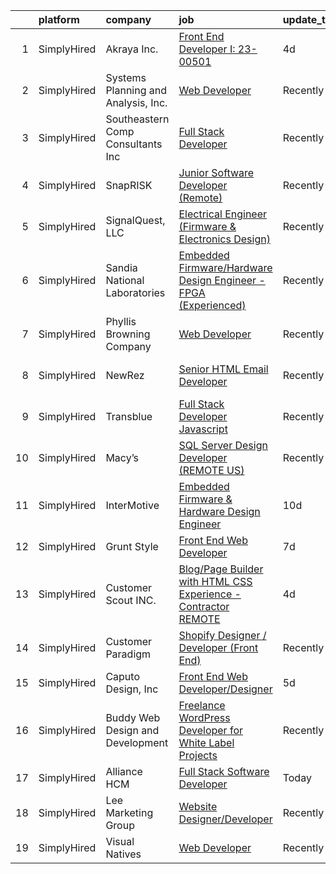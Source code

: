 

|    | platform    | company                             | job                                                                                                                                                                          | update_time   | location            |
|---:|:------------|:------------------------------------|:-----------------------------------------------------------------------------------------------------------------------------------------------------------------------------|:--------------|:--------------------|
|  1 | SimplyHired | Akraya Inc.                         | [Front End Developer I: 23-00501](https://www.simplyhired.com/job/I5nuCZR23ZXHgc1pu8AsHVHnEWGVsG9K3xbUgY1UpFC-x_Q0rBsj0A?q=design+developer)                                 | 4d            | San Diego, CA       |
|  2 | SimplyHired | Systems Planning and Analysis, Inc. | [Web Developer](https://www.simplyhired.com/job/HZdrie8-QQMtObTMnS9antaqi0YYoiwGjUa9WnyBLoLeFO602KCWoA?q=design+developer)                                                   | Recently      | Norfolk, VA         |
|  3 | SimplyHired | Southeastern Comp Consultants Inc   | [Full Stack Developer](https://www.simplyhired.com/job/Nx0a-a36lgdWMVH59IFf8NmraQDOLRLDHTFYNDUBbvtIHOVLdPSkQg?q=design+developer)                                            | Recently      | Austin, TX          |
|  4 | SimplyHired | SnapRISK                            | [Junior Software Developer (Remote)](https://www.simplyhired.com/job/aW3MzWrbiKvm5BHzDXyGH6UsKd8fyLTSPOHTeWrIVBw75OFDbDY4zg?q=design+developer)                              | Recently      | Remote              |
|  5 | SimplyHired | SignalQuest, LLC                    | [Electrical Engineer (Firmware & Electronics Design)](https://www.simplyhired.com/job/cv8lu_wLhyE1xiKespoSoIGTm75lneOobcoKydZf1DAAvGaWs5_hHA?q=design+developer)             | Recently      | Lebanon, NH         |
|  6 | SimplyHired | Sandia National Laboratories        | [Embedded Firmware/Hardware Design Engineer - FPGA (Experienced)](https://www.simplyhired.com/job/zYZwLm0JDUU2g2TFRgRRd6glEmyxVolrGil3Qat2SXTLA8clvGr_9g?q=design+developer) | Recently      | Livermore, CA       |
|  7 | SimplyHired | Phyllis Browning Company            | [Web Developer](https://www.simplyhired.com/job/PBzdiMAfvkk_Z2jr7VoEd-Id4bLBwxmvD-VaSmgJQBOeRDwvXdb0lw?q=design+developer)                                                   | Recently      | San Antonio, TX     |
|  8 | SimplyHired | NewRez                              | [Senior HTML Email Developer](https://www.simplyhired.com/job/WpUqAwvDbBMk0Kp9fR6AfhSZU9ixrjqe6nTN28q5lD6x-ShTTDbefA?q=design+developer)                                     | Recently      | Fort Washington, PA |
|  9 | SimplyHired | Transblue                           | [Full Stack Developer Javascript](https://www.simplyhired.com/job/9SBJocc6zOI28ZJhLkVs9nnEJdGpA_q3zBDcvd4wE8pOCnsTZqgE2w?q=design+developer)                                 | Recently      | Snohomish, WA       |
| 10 | SimplyHired | Macy’s                              | [SQL Server Design Developer (REMOTE US)](https://www.simplyhired.com/job/vzejq8fdlcRyY1vbbwRLfdnzPCWsk2NTdFKBIjNWBwS0BzVlZUHzSg?q=design+developer)                         | Recently      | Austin, TX          |
| 11 | SimplyHired | InterMotive                         | [Embedded Firmware & Hardware Design Engineer](https://www.simplyhired.com/job/SM-L2K9ZxptNTphyJcjfxhvaGZF2cu6GzPiGNgQ4DFB_edsXynlJhQ?q=design+developer)                    | 10d           | Auburn, CA          |
| 12 | SimplyHired | Grunt Style                         | [Front End Web Developer](https://www.simplyhired.com/job/6o0pMJbeOYYhkFBBwwuPEQirWPPW65AECWQjSA-QTNGYowvtwGuy7A?q=design+developer)                                         | 7d            | San Antonio, TX     |
| 13 | SimplyHired | Customer Scout INC.                 | [Blog/Page Builder with HTML CSS Experience - Contractor REMOTE](https://www.simplyhired.com/job/hAj8-J7cgFEvITlopyYhcoFJ1Z1QlzjalETL4BnuZhzfV9S2ot7jiw?q=design+developer)  | 4d            | Remote              |
| 14 | SimplyHired | Customer Paradigm                   | [Shopify Designer / Developer (Front End)](https://www.simplyhired.com/job/SZUef9AFYFQEcTFRWSpaBUuN_ZSLcKUB0EXeigJN2wiExOeXPY1PqA?q=design+developer)                        | Recently      | Boulder, CO         |
| 15 | SimplyHired | Caputo Design, Inc                  | [Front End Web Developer/Designer](https://www.simplyhired.com/job/LLnXIe4AWNgewoDMLrYGErzVfV1JRgN43H0aQmMYCBbLQ9VRE-f95Q?q=design+developer)                                | 5d            | Remote              |
| 16 | SimplyHired | Buddy Web Design and Development    | [Freelance WordPress Developer for White Label Projects](https://www.simplyhired.com/job/7PDDIWebbIGWebKc_1Ybi7-sqWjppzP5mD5jULXs5iZSWq-v5RZ3GA?q=design+developer)          | Recently      | Remote              |
| 17 | SimplyHired | Alliance HCM                        | [Full Stack Software Developer](https://www.simplyhired.com/job/hBpCtxLFMXJtpAmRMAuuxkhbZbChOZReXsq-H8lnZqoQxTv8xNORJA?q=design+developer)                                   | Today         | Remote              |
| 18 | SimplyHired | Lee Marketing Group                 | [Website Designer/Developer](https://www.simplyhired.com/job/GHsGQHs_zRaUjksYD4BpDRiv-6ASu4GCydFpuVHgHuwVGAKAQzXvKA?q=design+developer)                                      | Recently      | Alexander City, AL  |
| 19 | SimplyHired | Visual Natives                      | [Web Developer](https://www.simplyhired.com/job/3-Iks6JNt8N6FlS795dqZ6OkeMulBZcPV8CaQdl82BbDK_FZU0esvQ?q=design+developer)                                                   | Recently      | Remote              |